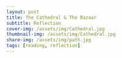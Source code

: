 ```yaml
---
layout: post
title: The Cathedral & The Bazaar
subtitle: Reflection
cover-img: /assets/img/Cathedral.jpg
thumbnail-img: /assets/img/Cathedral.jpg
share-img: /assets/img/path.jpg
tags: [reading, reflection]
---
```

